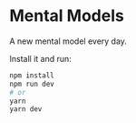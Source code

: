 # Mental Models

A new mental model every day.

Install it and run:

```bash
npm install
npm run dev
# or
yarn
yarn dev
```

